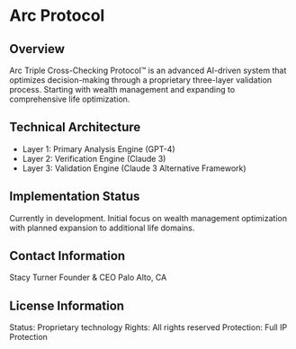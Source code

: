 # Arc Protocol

## Overview
Arc Triple Cross-Checking Protocol™ is an advanced AI-driven system that optimizes decision-making through a proprietary three-layer validation process. Starting with wealth management and expanding to comprehensive life optimization.

## Technical Architecture
- Layer 1: Primary Analysis Engine (GPT-4)
- Layer 2: Verification Engine (Claude 3)
- Layer 3: Validation Engine (Claude 3 Alternative Framework)

## Implementation Status
Currently in development. Initial focus on wealth management optimization with planned expansion to additional life domains.

## Contact Information
Stacy Turner
Founder & CEO
Palo Alto, CA

## License Information
Status: Proprietary technology
Rights: All rights reserved
Protection: Full IP Protection
